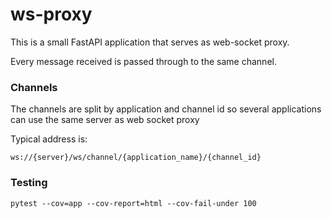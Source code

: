 # ws-proxy

This is a small FastAPI application that serves as web-socket proxy.

Every message received is passed through to the same channel.

### Channels

The channels are split by application and channel id so several applications can use the same server as web socket proxy

Typical address is:
```
ws://{server}/ws/channel/{application_name}/{channel_id}
```

### Testing

```
pytest --cov=app --cov-report=html --cov-fail-under 100
```